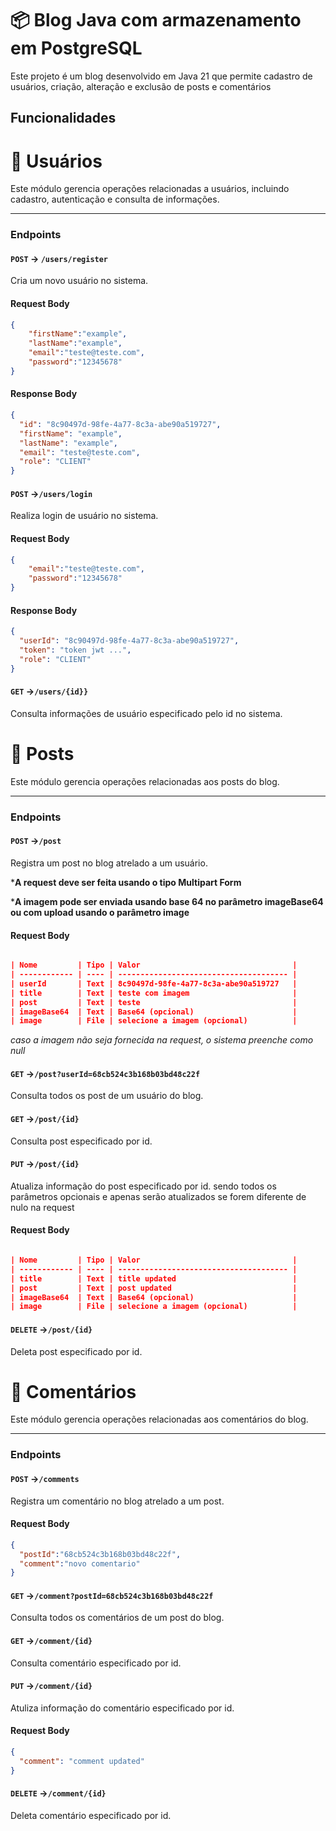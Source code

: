 # 📦 Blog Java com armazenamento em PostgreSQL

Este projeto é um blog desenvolvido em Java 21 que permite cadastro de usuários, criação, alteração e exclusão de posts e comentários  

## Funcionalidades

# 👤 Usuários

Este módulo gerencia operações relacionadas a usuários, incluindo cadastro, autenticação e consulta de informações.

---

### Endpoints


#### `POST` -> `/users/register`

Cria um novo usuário no sistema.

#### Request Body
```json
{
	"firstName":"example",
	"lastName":"example",
	"email":"teste@teste.com",
	"password":"12345678"
}
```

#### Response Body
```json
{
  "id": "8c90497d-98fe-4a77-8c3a-abe90a519727",
  "firstName": "example",
  "lastName": "example",
  "email": "teste@teste.com",
  "role": "CLIENT"
}
```

#### `POST` ->`/users/login`

Realiza login de usuário no sistema.

#### Request Body
```json
{
	"email":"teste@teste.com",
	"password":"12345678"
}
```

#### Response Body
```json
{
  "userId": "8c90497d-98fe-4a77-8c3a-abe90a519727",
  "token": "token jwt ...",
  "role": "CLIENT"
}
```
#### `GET` ->`/users/{id}}`

Consulta informações de usuário especificado pelo id no sistema.

# 👤 Posts

Este módulo gerencia operações relacionadas aos posts do blog.

---
### Endpoints

#### `POST` ->`/post`

Registra um post no blog atrelado a um usuário. 

***A request deve ser feita usando o tipo Multipart Form**

***A imagem pode ser enviada usando base 64 no parâmetro imageBase64 ou com upload usando o parâmetro image**

#### Request Body
```json

| Nome         | Tipo | Valor                                  |
| ------------ | ---- | -------------------------------------- |
| userId       | Text | 8c90497d-98fe-4a77-8c3a-abe90a519727   |
| title        | Text | teste com imagem                       |
| post         | Text | teste                                  |
| imageBase64  | Text | Base64 (opcional)                      |
| image        | File | selecione a imagem (opcional)          |

```
*caso a imagem não seja fornecida na request, o sistema preenche como null* 

#### `GET` ->`/post?userId=68cb524c3b168b03bd48c22f`

Consulta todos os post de um usuário do blog.

#### `GET` ->`/post/{id}`

Consulta post especificado por id.

#### `PUT` ->`/post/{id}`

Atualiza informação do post especificado por id. sendo todos os parâmetros opcionais e apenas serão atualizados se forem diferente de nulo na request

#### Request Body

```json

| Nome         | Tipo | Valor                                  |
| ------------ | ---- | -------------------------------------- |
| title        | Text | title updated                          |
| post         | Text | post updated                           |
| imageBase64  | Text | Base64 (opcional)                      |
| image        | File | selecione a imagem (opcional)          |

```

#### `DELETE` ->`/post/{id}`

Deleta post especificado por id.

# 👤 Comentários

Este módulo gerencia operações relacionadas aos comentários do blog.

---
### Endpoints

#### `POST` ->`/comments`

Registra um comentário no blog atrelado a um post.

#### Request Body
```json
{
  "postId":"68cb524c3b168b03bd48c22f",
  "comment":"novo comentario"
}
```

#### `GET` ->`/comment?postId=68cb524c3b168b03bd48c22f`

Consulta todos os comentários de um post do blog.

#### `GET` ->`/comment/{id}`

Consulta comentário especificado por id.

#### `PUT` ->`/comment/{id}`

Atuliza informação do comentário especificado por id.

#### Request Body
```json
{
  "comment": "comment updated"
}
```

#### `DELETE` ->`/comment/{id}`

Deleta comentário especificado por id.

